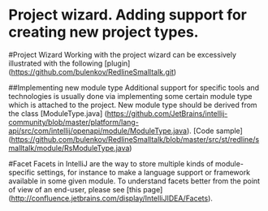 Project wizard. Adding support for creating new project types.
===============

#Project Wizard
Working with the project wizard can be excessively illustrated with the following
[plugin] (https://github.com/bulenkov/RedlineSmalltalk.git)

##Implementing new module type
Additional support for specific tools and technologies is usually done via implementing some certain module type which is attached to the project.
New module type should be derived from the class
[ModuleType.java] (https://github.com/JetBrains/intellij-community/blob/master/platform/lang-api/src/com/intellij/openapi/module/ModuleType.java).
[Code sample] (https://github.com/bulenkov/RedlineSmalltalk/blob/master/src/st/redline/smalltalk/module/RsModuleType.java)

#Facet
Facets in IntelliJ are the way to store multiple kinds of module-specific settings, for instance to make a language support or framework available in some given module.
To understand facets better from the point of view of an end-user, please see
[this page] (http://confluence.jetbrains.com/display/IntelliJIDEA/Facets).



